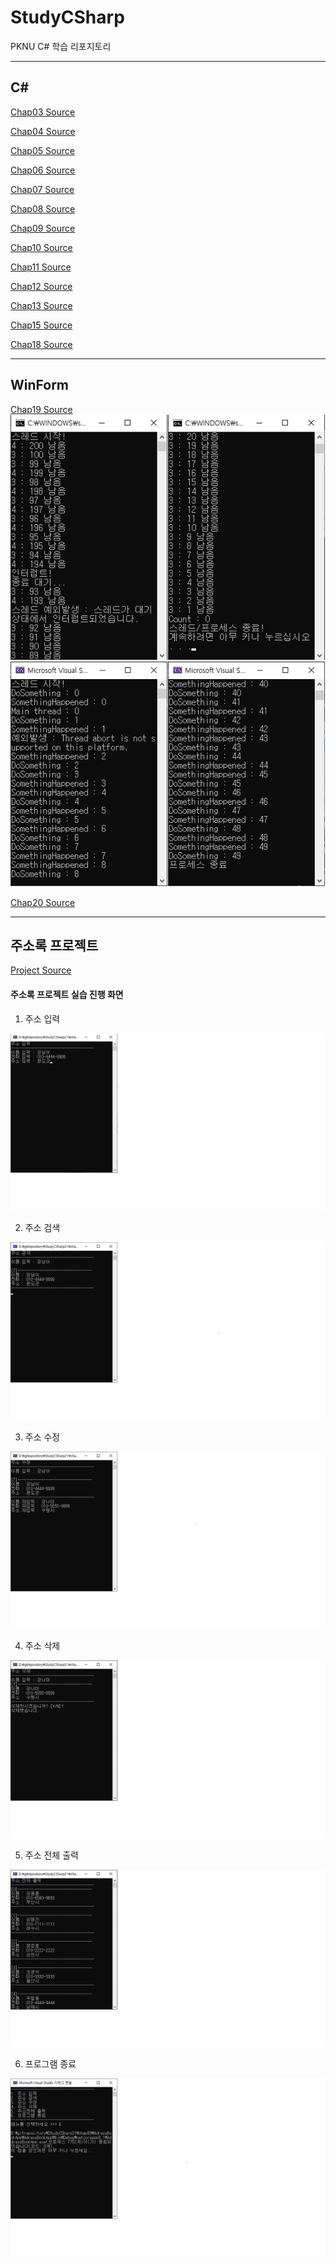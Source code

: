 # StudyCSharp

PKNU C# 학습 리포지토리

------------------------------------------------------------------------------------
## C#

[Chap03 Source](https://github.com/Kang0325/StudyCSharp21/tree/main/chap03/Chap03App)

[Chap04 Source](https://github.com/Kang0325/StudyCSharp21/tree/main/chap04/Chap04App)

[Chap05 Source](https://github.com/Kang0325/StudyCSharp21/tree/main/chap05/Chap05App)

[Chap06 Source](https://github.com/Kang0325/StudyCSharp21/tree/main/chap06/Chap06App)

[Chap07 Source](https://github.com/Kang0325/StudyCSharp21/tree/main/chap07/Chap07App)

[Chap08 Source](https://github.com/Kang0325/StudyCSharp21/tree/main/chap08/Chap08App)

[Chap09 Source](https://github.com/Kang0325/StudyCSharp21/tree/main/chap09/Chap09App)

[Chap10 Source](https://github.com/Kang0325/StudyCSharp21/tree/main/chap10/Chap10App)

[Chap11 Source](https://github.com/Kang0325/StudyCSharp21/tree/main/chap11/Chap11App)

[Chap12 Source](https://github.com/Kang0325/StudyCSharp21/tree/main/chap12/Chap12App)

[Chap13 Source](https://github.com/Kang0325/StudyCSharp21/tree/main/chap13/Chap13App)

[Chap15 Source](https://github.com/Kang0325/StudyCSharp21/tree/main/chap15/Chap15App)

[Chap18 Source](https://github.com/Kang0325/StudyCSharp21/tree/main/chap18/Chap18App)

-------------------------------------------------------------------------------------
## WinForm

[Chap19 Source](https://github.com/Kang0325/StudyCSharp21/tree/main/chap19/Chap19App)
![결과](chap19ref/sidetask.png)
![결과](chap19ref/thread.png)

[Chap20 Source](https://github.com/Kang0325/StudyCSharp21/tree/main/chap20/Chap20App)

-------------------------------------------------------------------------------------
## 주소록 프로젝트

[Project Source](https://github.com/Kang0325/StudyCSharp21/tree/main/chap99/AdressBookApp)

#### 주소록 프로젝트 실습 진행 화면
1. 주소 입력

![결과](ref_images/1.주소입력.png "1.주소입력")

2. 주소 검색

![결과](ref_images/2.주소검색.png "2.주소검색")

3. 주소 수정

![결과](ref_images/3.주소수정.png "3.주소수정")

4. 주소 삭제

![결과](ref_images/4.주소삭제.png "4.주소삭제")

5. 주소 전체 출력

![결과](ref_images/5.주소전체출력.png "5.주소전체출력")

6. 프로그램 종료

![결과](ref_images/6.프로그램종료.png "6.프로그램종료")
